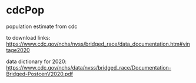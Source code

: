 # cdcPop

population estimate from cdc

to download links: https://www.cdc.gov/nchs/nvss/bridged_race/data_documentation.htm#vintage2020

data dictionary for 2020: https://www.cdc.gov/nchs/data/nvss/bridged_race/Documentation-Bridged-PostcenV2020.pdf
